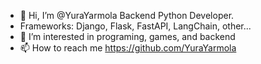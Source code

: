 - 👋 Hi, I’m @YuraYarmola Backend Python Developer.
- Frameworks:
    Django,
    Flask,
    FastAPI,
    LangChain,
    other...
- 👀 I’m interested in programing, games, and backend
- 📫 How to reach me https://github.com/YuraYarmola
